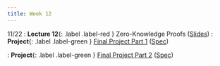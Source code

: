 ```yaml
---
title: Week 12
---
```


11/22
: **Lecture 12**{: .label .label-red } Zero-Knowledge Proofs ([Slides](https://docs.google.com/presentation/d/14V0IM6RWZDjykpV3woUmstAKOD-892XbpO96R7ysFOs/edit?usp=sharing))
: **Project**{: .label .label-green } [Final Project Part 1](https://datahub.berkeley.edu/hub/user-redirect/git-pull?repo=https%3A%2F%2Fgithub.com%2FCodebreakingAtCal%2FCodebreakingLabs&urlpath=tree%2FCodebreakingLabs%2FFinal_Project%2FPart_1%2Fproject.ipynb&branch=master) ([Spec](https://codebreakingatcal.org/docs/Project/Project%20Spec/Part%201/))

: **Project**{: .label .label-green } [Final Project Part 2](https://datahub.berkeley.edu/hub/user-redirect/git-pull?repo=https%3A%2F%2Fgithub.com%2FCodebreakingAtCal%2FCodebreakingLabs&urlpath=tree%2FCodebreakingLabs%2FFinal_Project%2FPart_2&branch=master) ([Spec](https://codebreakingatcal.org/docs/Project/Project%20Spec/Part%202/))